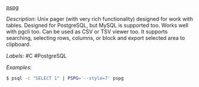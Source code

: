 [pspg](https://github.com/okbob/pspg)

*Description*: Unix pager (with very rich functionality) designed for work with tables. Designed for PostgreSQL, but MySQL is supported too. Works well with pgcli too. Can be used as CSV or TSV viewer too. It supports searching, selecting rows, columns, or block and export selected area to clipboard. 

*Labels*: #C #PostgreSQL

*Examples*:

```bash
$ psql -c "SELECT 1" | PSPG='--style=7' pspg
```
